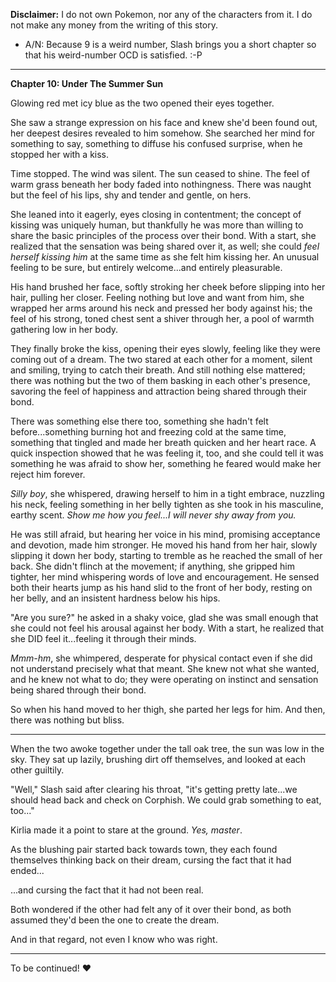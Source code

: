 
**Disclaimer:** I do not own Pokemon, nor any of the characters from it. I do not make any money from the writing of this story.

*   A/N: Because 9 is a weird number, Slash brings you a short chapter so that his weird-number OCD is satisfied. :-P  



-------------------------------------  



**Chapter 10: Under The Summer Sun**  







Glowing red met icy blue as the two opened their eyes together.  



She saw a strange expression on his face and knew she'd been found out, her deepest desires revealed to him somehow. She searched her mind for something to say, something to diffuse his confused surprise, when he stopped her with a kiss.  



Time stopped. The wind was silent. The sun ceased to shine. The feel of warm grass beneath her body faded into nothingness. There was naught but the feel of his lips, shy and tender and gentle, on hers.  



She leaned into it eagerly, eyes closing in contentment; the concept of kissing was uniquely human, but thankfully he was more than willing to share the basic principles of the process over their bond. With a start, she realized that the sensation was being shared over it, as well; she could _feel herself kissing him_ at the same time as she felt him kissing her. An unusual feeling to be sure, but entirely welcome...and entirely pleasurable.  



His hand brushed her face, softly stroking her cheek before slipping into her hair, pulling her closer. Feeling nothing but love and want from him, she wrapped her arms around his neck and pressed her body against his; the feel of his strong, toned chest sent a shiver through her, a pool of warmth gathering low in her body.  



They finally broke the kiss, opening their eyes slowly, feeling like they were coming out of a dream. The two stared at each other for a moment, silent and smiling, trying to catch their breath. And still nothing else mattered; there was nothing but the two of them basking in each other's presence, savoring the feel of happiness and attraction being shared through their bond.  



There was something else there too, something she hadn't felt before...something burning hot and freezing cold at the same time, something that tingled and made her breath quicken and her heart race. A quick inspection showed that he was feeling it, too, and she could tell it was something he was afraid to show her, something he feared would make her reject him forever.  



_Silly boy_, she whispered, drawing herself to him in a tight embrace, nuzzling his neck, feeling something in her belly tighten as she took in his masculine, earthy scent. _Show me how you feel...I will never shy away from you._  



He was still afraid, but hearing her voice in his mind, promising acceptance and devotion, made him stronger. He moved his hand from her hair, slowly slipping it down her body, starting to tremble as he reached the small of her back. She didn't flinch at the movement; if anything, she gripped him tighter, her mind whispering words of love and encouragement. He sensed both their hearts jump as his hand slid to the front of her body, resting on her belly, and an insistent hardness below his hips.  



"Are you sure?" he asked in a shaky voice, glad she was small enough that she could not feel his arousal against her body. With a start, he realized that she DID feel it...feeling it through their minds.  



_Mmm-hm_, she whimpered, desperate for physical contact even if she did not understand precisely what that meant. She knew not what she wanted, and he knew not what to do; they were operating on instinct and sensation being shared through their bond.  



So when his hand moved to her thigh, she parted her legs for him. And then, there was nothing but bliss.  



-----------------------------------------  



When the two awoke together under the tall oak tree, the sun was low in the sky. They sat up lazily, brushing dirt off themselves, and looked at each other guiltily.  



"Well," Slash said after clearing his throat, "it's getting pretty late...we should head back and check on Corphish. We could grab something to eat, too..."  



Kirlia made it a point to stare at the ground. _Yes, master_.  



As the blushing pair started back towards town, they each found themselves thinking back on their dream, cursing the fact that it had ended...  



...and cursing the fact that it had not been real.  



Both wondered if the other had felt any of it over their bond, as both assumed they'd been the one to create the dream.  



And in that regard, not even I know who was right.  



-------------------------------------------  



To be continued! ♥